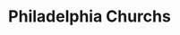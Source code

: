 ---
pid: mx219
title: Philadelphia Churchs
location_transcription: I want the Churchs to be almost like everywhere !
coordinates: "[-75.225224654411, 39.952451096813]"
zipcode: '19139'
gen_neighborhood: West Philadelphia
neighborhood: Walnut Hill
outside_phl: 
age: '13'
age_range: 13-19
instagram: 
image_file_name: mx_219.jpg
proposal_transcription: |-
  Have a good day!
  Our Church!
  Things to the Church ?! We need more bathrooms in church
  these are the things we need in this world so people can go to church!
topic: Religion
topic_summary: '0'
type: Infrastructure
keywords_other: 
credit: Naomi
image_labels: "#NAME?"
twitter: 
facebook: 
permalink: "/monuments/mx219/"
layout: item-page
---